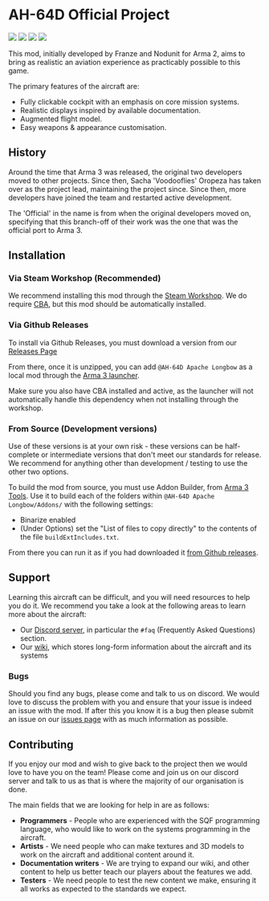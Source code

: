 # AH-64D Official Project

[![](https://img.shields.io/steam/subscriptions/1351428303)](https://steamcommunity.com/sharedfiles/filedetails/?id=1351428303)
[![](https://img.shields.io/steam/favorites/1351428303)](https://steamcommunity.com/sharedfiles/filedetails/?id=1351428303)
[![](https://img.shields.io/discord/284725945921699840)](https://discord.gg/rB6yDDy)
[![](https://img.shields.io/github/v/release/AH-64D-Apache-Official-Project/AH-64D)](https://github.com/AH-64D-Apache-Official-Project/AH-64D/releases)

This mod, initially developed by Franze and Nodunit for Arma 2, aims to bring as realistic an aviation experience as practicably possible to this game.

The primary features of the aircraft are:

* Fully clickable cockpit with an emphasis on core mission systems.
* Realistic displays inspired by available documentation.
* Augmented flight model.
* Easy weapons & appearance customisation.

## History

Around the time that Arma 3 was released, the original two developers moved to other projects. Since then, Sacha 'Voodooflies' Oropeza has taken over as the project lead, maintaining the project since. Since then, more developers have joined the team and restarted active development.

The 'Official' in the name is from when the original developers moved on, specifying that this branch-off of their work was the one that was the official port to Arma 3.

## Installation

### Via Steam Workshop (Recommended)

We recommend installing this mod through the [Steam Workshop](https://steamcommunity.com/sharedfiles/filedetails/?id=1351428303). We do require [CBA](https://steamcommunity.com/workshop/filedetails/?id=450814997), but this mod should be automatically installed.

### Via Github Releases

To install via Github Releases, you must download a version from our [Releases Page](https://github.com/AH-64D-Apache-Official-Project/AH-64D/releases)

From there, once it is unzipped, you can add `@AH-64D Apache Longbow` as a local mod through the [Arma 3 launcher](https://community.bistudio.com/wiki/Arma_3:_Launcher_-_Mod_Handling).

Make sure you also have CBA installed and active, as the launcher will not automatically handle this dependency when not installing through the workshop.

### From Source (Development versions)

Use of these versions is at your own risk - these versions can be half-complete or intermediate versions that don't meet our standards for release. We recommend for anything other than development / testing to use the other two options.

To build the mod from source, you must use Addon Builder, from [Arma 3 Tools](https://store.steampowered.com/app/233800/Arma_3_Tools/). Use it to build each of the folders within `@AH-64D Apache Longbow/Addons/` with the following settings:

* Binarize enabled
* (Under Options) set the "List of files to copy directly" to the contents of the file `buildExtIncludes.txt`.

From there you can run it as if you had downloaded it [from Github releases](#via-github-releases).

## Support

Learning this aircraft can be difficult, and you will need resources to help you do it. We recommend you take a look at the following areas to learn more about the aircraft:

* Our [Discord server](https://discord.gg/rB6yDDy), in particular the `#faq` (Frequently Asked Questions) section.
* Our [wiki](https://github.com/AH-64D-Apache-Official-Project/AH-64D/wiki), which stores long-form information about the aircraft and its systems

### Bugs

Should you find any bugs, please come and talk to us on discord. We would love to discuss the problem with you and ensure that your issue is indeed an issue with the mod. If after this you know it is a bug then please submit an issue on our [issues page](https://github.com/AH-64D-Apache-Official-Project/AH-64D/issues) with as much information as possible.

## Contributing

If you enjoy our mod and wish to give back to the project then we would love to have you on the team! Please come and join us on our discord server and talk to us as that is where the majority of our organisation is done.

The main fields that we are looking for help in are as follows:

* **Programmers** - People who are experienced with the SQF programming language, who would like to work on the systems programming in the aircraft.
* **Artists** - We need people who can make textures and 3D models to work on the aircraft and additional content around it.
* **Documentation writers** - We are trying to expand our wiki, and other content to help us better teach our players about the features we add.
* **Testers** - We need people to test the new content we make, ensuring it all works as expected to the standards we expect.
